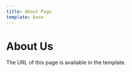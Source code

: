 ```yaml
---
title: About Page
template: base
---
```

# About Us

The URL of this page is available in the template.